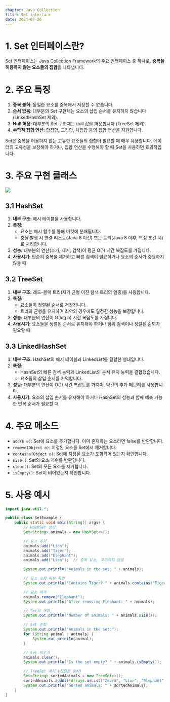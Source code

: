 ```yaml
---
chapter: Java Collection
title: Set interface
date: 2024-07-26
---
```


# 1. Set 인터페이스란?

Set 인터페이스는 Java Collection Framework의 주요 인터페이스 중 하나로, **중복을 허용하지 않는 요소들의 집합**을 나타냅니다.

# 2. 주요 특징

1. **중복 불허**: 동일한 요소를 중복해서 저장할 수 없습니다.
2. **순서 없음**: 대부분의 Set 구현체는 요소의 삽입 순서를 유지하지 않습니다 (LinkedHashSet 제외).
3. **Null 허용**: 대부분의 Set 구현체는 null 값을 허용합니다 (TreeSet 제외).
4. **수학적 집합 연산**: 합집합, 교집합, 차집합 등의 집합 연산을 지원합니다.

Set은 중복을 허용하지 않는 고유한 요소들의 집합이 필요할 때 매우 유용합니다. 데이터의 고유성을 보장해야 하거나, 집합 연산을 수행해야 할 때 Set을 사용하면 효과적입니다.

# 3. 주요 구현 클래스

![](images/essentials-java/chapter15/collection3.png)

## 3.1 HashSet
1. **내부 구조:** 해시 테이블을 사용합니다.
2. **특징:** 
   - 요소는 해시 함수를 통해 버킷에 분배됩니다.
   - 충돌 발생 시 연결 리스트(Java 8 이전) 또는 트리(Java 8 이후, 특정 조건 시)로 처리합니다.
3. **성능:** 대부분의 연산(추가, 제거, 검색)이 평균 O(1) 시간 복잡도를 가집니다.
4. **사용시기:** 단순히 중복을 제거하고 빠른 검색이 필요하거나 요소의 순서가 중요하지 않을 때

## 3.2 TreeSet
1. **내부 구조:** 레드-블랙 트리(자가 균형 이진 탐색 트리의 일종)를 사용합니다.
2. **특징:** 
   - 요소들이 정렬된 순서로 저장됩니다.
   - 트리의 균형을 유지하여 최악의 경우에도 일정한 성능을 보장합니다.
3. **성능:** 대부분의 연산이 O(log n) 시간 복잡도를 가집니다.
4. **사용시기:** 요소들을 정렬된 순서로 유지해야 하거나 범위 검색이나 정렬된 순회가 필요할 때


## 3.3 LinkedHashSet

1. **내부 구조:** HashSet의 해시 테이블과 LinkedList를 결합한 형태입니다.
2. **특징:** 
   - HashSet의 빠른 검색 능력과 LinkedList의 순서 유지 능력을 결합했습니다.
   - 요소들의 삽입 순서를 기억합니다.
3. **성능:** 대부분의 연산이 O(1) 시간 복잡도를 가지며, 약간의 추가 메모리를 사용합니다.
4. **사용시기:** 요소의 삽입 순서를 유지해야 하거나 HashSet의 성능과 함께 예측 가능한 반복 순서가 필요할 때


# 4. 주요 메소드

- `add(E e)`: Set에 요소를 추가합니다. 이미 존재하는 요소라면 false를 반환합니다.
- `remove(Object o)`: 지정된 요소를 Set에서 제거합니다.
- `contains(Object o)`: Set에 지정된 요소가 포함되어 있는지 확인합니다.
- `size()`: Set의 요소 개수를 반환합니다.
- `clear()`: Set의 모든 요소를 제거합니다.
- `isEmpty()`: Set이 비어있는지 확인합니다.

# 5. 사용 예시

```java
import java.util.*;

public class SetExample {
    public static void main(String[] args) {
        // HashSet 생성
        Set<String> animals = new HashSet<>();

        // 요소 추가
        animals.add("Lion");
        animals.add("Tiger");
        animals.add("Elephant");
        animals.add("Lion");  // 중복 요소, 추가되지 않음

        System.out.println("Animals in the set: " + animals);

        // 요소 포함 여부 확인
        System.out.println("Contains Tiger? " + animals.contains("Tiger"));

        // 요소 제거
        animals.remove("Elephant");
        System.out.println("After removing Elephant: " + animals);

        // Set의 크기
        System.out.println("Number of animals: " + animals.size());

        // Set 순회
        System.out.println("Animals in the set:");
        for (String animal : animals) {
            System.out.println(animal);
        }

        // Set 비우기
        animals.clear();
        System.out.println("Is the set empty? " + animals.isEmpty());

        // TreeSet 예시 (정렬된 순서)
        Set<String> sortedAnimals = new TreeSet<>();
        sortedAnimals.addAll(Arrays.asList("Zebra", "Lion", "Elephant", "Tiger"));
        System.out.println("Sorted animals: " + sortedAnimals);
    }
}
```